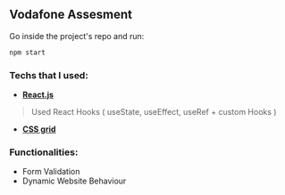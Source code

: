 ## Vodafone Assesment

Go inside the project's repo and run:

```bash
npm start
```

### Techs that I used:
- <a href="https://reactjs.org/" target="_blank">**React.js**</a>
> Used React Hooks ( useState, useEffect, useRef + custom Hooks )
- <a href="https://www.w3schools.com/css/css_grid.asp" target="_blank">**CSS grid**</a>

### Functionalities:
- Form Validation
- Dynamic Website Behaviour


